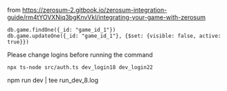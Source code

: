 from https://zerosum-2.gitbook.io/zerosum-integration-guide/rm4tYOVXNiq3bgKnvVkl/integrating-your-game-with-zerosum


```
db.game.findOne({_id: "game_id_1"})
db.game.updateOne({_id: "game_id_1"}, {$set: {visible: false, active: true}})
```

Please change logins before running the command
```
npx ts-node src/auth.ts dev_login18 dev_login22
```
npm run dev | tee run_dev_8.log